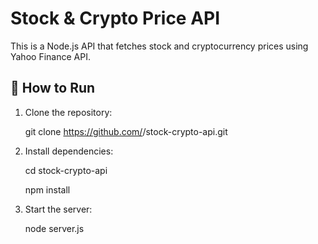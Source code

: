 # Stock & Crypto Price API

This is a Node.js API that fetches stock and cryptocurrency prices using Yahoo Finance API.

## 🚀 How to Run

1. Clone the repository:

   git clone https://github.com/<your-username>/stock-crypto-api.git

2. Install dependencies:

    cd stock-crypto-api
    
    npm install

3. Start the server:

    node server.js